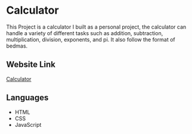 # Calculator

This Project is a calculator I built as a personal project, the calculator can handle a variety of different tasks such as addition, subtraction, multiplication, division, exponents, and pi. It also follow the format of bedmas.

## Website Link
[Calculator](https://three-in-a-row.netlify.app/)

## Languages
* HTML
* CSS
* JavaScript
